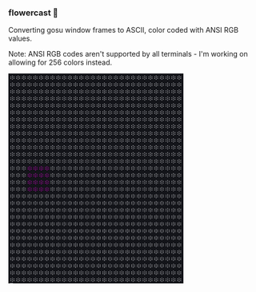 ### flowercast 🌸

Converting gosu window frames to ASCII, color coded with ANSI RGB values.

Note: ANSI RGB codes aren't supported by all terminals - I'm working on allowing for 256 colors instead.

<img src="example.gif" width="350">